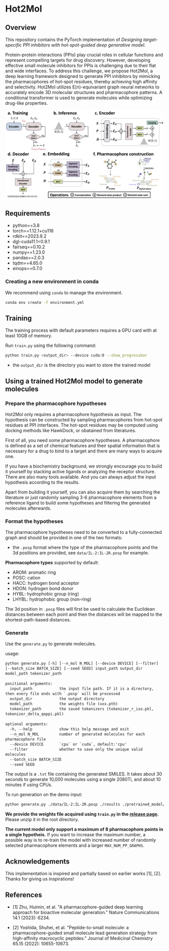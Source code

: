 
# Hot2Mol



## Overview

This repository contains the PyTorch implementation of *Designing target-specific PPI inhibitors with hot-spot-guided deep generative model*. 

Protein-protein interactions (PPIs) play crucial roles in cellular functions and represent compelling targets for drug discovery. However, developing effective small molecule inhibitors for PPIs is challenging due to their flat and wide interfaces. To address this challenge, we propose Hot2Mol, a deep learning framework designed to generate PPI inhibitors by mimicking the pharmacophores of hot-spot residues, thereby achieving high affinity and selectivity. Hot2Mol utilizes E(n)-equivariant graph neural networks to accurately encode 3D molecular structures and pharmacophore patterns. A conditional transformer is used to generate molecules while optimizing drug-like properties. 


![model_framework.png](pics%2Fmodel_framework.png)

## Requirements
- python==3.8
- torch==1.12.1+cu116
- rdkit==2023.9.2
- dgl-cuda11.1=0.9.1
- fairseq==0.10.2
- numpy==1.23.0
- pandas==2.0.3
- tqdm==4.65.0
- einops==0.7.0


### Creating a new environment in conda
We recommend using `conda` to manage the environment. 

```bash
conda env create -f environment.yml
```

## Training

The training process with default parameters requires a GPU card with at least 10GB of memory.

Run `train.py` using the following command:
```bash
python train.py <output_dir> --device cuda:0 --show_progressbar
```
- the `output_dir` is the directory you want to store the trained model



## Using a trained Hot2Mol model to generate molecules


### Prepare the pharmacophore hypotheses

Hot2Mol only requires a pharmacophore hypothesis as input. The hypothesis can be constructed by sampling pharmacophores from hot-spot residues at PPI interfaces. The hot-spot residues may be computed using docking methods like HawkDock, or obatained from literatures.


First of all, you need some pharmacophore hypotheses. A pharmacophore is defined as a set of chemical features and their spatial information that is necessary for a drug to bind to a target and there are many ways to acquire one. 

If you have a biochemistry background, we strongly encourage you to build it yourself by stacking active ligands or analyzing the receptor structure. There are also many tools available. 
And you can always adjust the input hypothesis according to the results.

Apart from building it yourself, you can also acquire them by searching the literature or just randomly sampling 3-6 pharmacophore elements from a reference ligand to build some hypotheses and filtering the generated molecules afterwards.


### Format the hypotheses

The pharmacophore hypotheses need to be converted to a fully-connected graph and should be provided in one of the two formats:

- the `.posp` format where the type of the pharmacophore points and the 3d positions are provided, see `data/IL-2:IL-2R.posp` for example. 

**Pharmacophore types** supported by default:
- AROM: aromatic ring
- POSC: cation
- HACC: hydrogen bond acceptor
- HDON: hydrogen bond donor
- HYBL: hydrophobic group (ring)
- LHYBL: hydrophobic group (non-ring)

The 3d position in `.posp` files will first be used to calculate the Euclidean distances between each point and then the distances will be mapped to the shortest-path-based distances.


### Generate

Use the `generate.py` to generate molecules.

usage:
```text
python generate.py [-h] [--n_mol N_MOL] [--device DEVICE] [--filter] [--batch_size BATCH_SIZE] [--seed SEED] input_path output_dir model_path tokenizer_path

positional arguments:
  input_path            the input file path. If it is a directory, then every file ends with `.posp` will be processed
  output_dir            the output directory
  model_path            the weights file (xxx.pth)
  tokenizer_path        the saved tokenizers (tokenizer_r_iso.pkl, tokenizer_delta_qeppi.pkl)

optional arguments:
  -h, --help            show this help message and exit
  --n_mol N_MOL         number of generated molecules for each pharmacophore file
  --device DEVICE       `cpu` or `cuda`, default:'cpu'
  --filter              whether to save only the unique valid molecules
  --batch_size BATCH_SIZE
  --seed SEED
```

The output is a `.txt` file containing the generated SMILES. It takes about 30 seconds to generate 10,000 molecules using a single 2080Ti, and about 10 minutes if using CPUs.

To run generation on the demo input:
```bash
python generate.py ./data/IL-2:IL-2R.posp ./results ./pretrained_model/epoch32.pth ./pretrained_model --filter --device cuda:0 --seed 123
```

**We provide the weights file acquired using `train.py` in the [release page](https://github.com/sun-heqi/Hot2Mol/releases/tag/v1.0).** Please unzip it in the root directory.

**The current model only support a maximum of 8 pharmacophore points in a single hypotheis.** If you want to increase the maximum number, a possible way is to re-train the model with increased number of randomly selected pharmacophore elements and a larger `MAX_NUM_PP_GRAPHS`.


## Acknowledgements
This implementation is inspired and partially based on earlier works [1], [2]. Thanks for giving us inspirations!


## References

* [1] Zhu, Huimin, et al. "A pharmacophore-guided deep learning approach for bioactive molecular generation." Nature Communications 14.1 (2023): 6234.
    
* [2] Yoshida, Shuhei, et al. "Peptide-to-small molecule: a pharmacophore-guided small molecule lead generation strategy from high-affinity macrocyclic peptides." Journal of Medicinal Chemistry 65.15 (2022): 10655-10673.   

